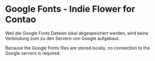 # Google Fonts - Indie Flower for Contao

Weil die Google Fonts Dateien lokal abgespeichert werden, wird keine Verbindung zum zu den Servern von Google aufgebaut.

Because the Google Fonts files are stored locally, no connection to the Google servers is required.
